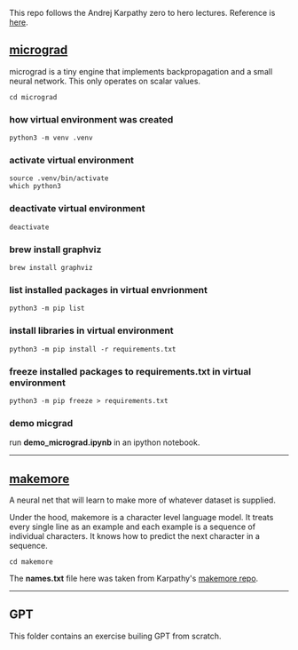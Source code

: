 This repo follows the Andrej Karpathy zero to hero lectures.
Reference is [here](https://karpathy.ai/zero-to-hero.html).

## [micrograd](https://www.youtube.com/watch?v=VMj-3S1tku0&t=6013s&ab_channel=AndrejKarpathy)
micrograd is a tiny engine that implements backpropagation and a small neural network. This only operates on scalar values.
```
cd micrograd
```
### how virtual environment was created
```
python3 -m venv .venv
```
### activate virtual environment
```
source .venv/bin/activate
which python3
```
### deactivate virtual environment
```
deactivate
```
### brew install graphviz
```
brew install graphviz
```
### list installed packages in virtual envrionment
```
python3 -m pip list
```
### install libraries in virtual environment
```
python3 -m pip install -r requirements.txt
```
### freeze installed packages to requirements.txt in virtual environment
```
python3 -m pip freeze > requirements.txt
```
### demo micgrad
run **demo_micrograd.ipynb** in an ipython notebook. 

---

## [makemore](https://www.youtube.com/watch?v=PaCmpygFfXo&list=PLAqhIrjkxbuWI23v9cThsA9GvCAUhRvKZ&index=2&ab_channel=AndrejKarpathy)
A neural net that will learn to make more of whatever dataset is supplied. 

Under the hood, makemore is a character level language model. It treats every single line as an example and each example is a sequence of individual characters. It knows how to predict the next character in a sequence. 
```
cd makemore
```
The **names.txt** file here was taken from Karpathy's [makemore repo](https://github.com/karpathy/makemore/blob/master/names.txt).

---

## GPT
This folder contains an exercise builing GPT from scratch.
